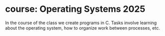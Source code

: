 # course: Operating Systems 2025
In the course of the class we create programs in C. 
Tasks involve learning about the operating system, how to organize work between processes, etc.
